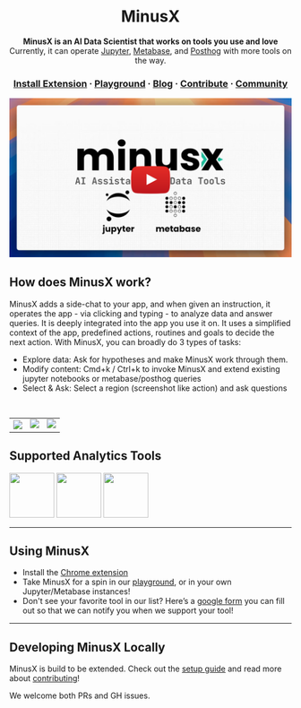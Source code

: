 <div align="center" style="text-align: center;">
<!-- <a href="https://minusx.ai"><img width="600" src="https://raw.githubusercontent.com/minusxai/.github/master/profile/logo_big.png"></a> -->
<h1>MinusX</h1>
<p>
  <b>MinusX is an AI Data Scientist that works on tools you use and love</b>
  <br>
  Currently, it can operate <a href="https://minusx.ai/tools/jupyter">Jupyter</a>, <a href="https://minusx.ai/tools/metabase">Metabase</a>, and <a href="https://minusx.ai/tools/posthog">Posthog</a> with more tools on the way.
</p>
<h3>
  <a href="https://minusx.ai/chrome-extension">Install Extension</a>
  <span> · </span>
  <a href="https://minusx.ai/playground">Playground</a>
  <span> · </span>
  <a href="https://minusx.ai/blog">Blog</a>
  <span> · </span>
  <a href="https://github.com/minusxai/minusx/blob/main/CONTRIBUTING.md">Contribute</a>
  <span> · </span>
  <a href="https://minusx.ai/discord">Community</a>
</h3>

<div align="center">
<a href="https://www.youtube.com/watch?v=lcO9XGofW40"><img width="650" src="https://raw.githubusercontent.com/minusxai/.github/master/assets/thumbnail.png"></a>
</div>
</div>

## How does MinusX work?
MinusX adds a side-chat to your app, and when given an instruction, it operates the app - via clicking and typing - to analyze data and answer queries. It is deeply integrated into the app you use it on. It uses a simplified context of the app, predefined actions, routines and goals to decide the next action. With MinusX, you can broadly do 3 types of tasks:
- Explore data: Ask for hypotheses and make MinusX work through them.
- Modify content: Cmd+k / Ctrl+k to invoke MinusX and extend existing jupyter notebooks or metabase/posthog queries
- Select & Ask: Select a region (screenshot like action) and ask questions


<div>
  <br>
<table>
  <tr>
    <td><a href="https://minusx.ai/#feature-0" style="display:flex"><img src="https://raw.githubusercontent.com/minusxai/.github/master/assets/gifgif_1.gif"></a></td>
    <td><a href="https://minusx.ai/#feature-1"><img src="https://raw.githubusercontent.com/minusxai/.github/master/assets/gifgif_2.gif"></a></td>
    <td><a href="https://minusx.ai/#feature-2"><img src="https://raw.githubusercontent.com/minusxai/.github/master/assets/gifgif_3.gif"></a></td>
  </tr>
</table>
</div>


## Supported Analytics Tools
<a href="https://minusx.ai/tools/jupyter"><img src="https://minusx.ai/_next/static/media/jupyter.0fedaa2d.svg" width="80" height="80" alt=""/></a>
<a href="https://minusx.ai/tools/metabase"><img src="https://minusx.ai/_next/static/media/metabase.e2bebbef.svg" width="80" height="80" alt=""/></a>
<a href="https://minusx.ai/tools/posthog"><img src="https://minusx.ai/_next/static/media/metabase.e2bebbef.svg" width="80" height="80" alt=""/></a>

---

## Using MinusX
- Install the [Chrome extension](https://minusx.ai/chrome-extension)
- Take MinusX for a spin in our [playground](https://minusx.ai/playground), or in your own Jupyter/Metabase instances!
- Don't see your favorite tool in our list? Here’s a [google form](https://minusx.ai/tool-request) you can fill out so that we can notify you when we support your tool!

---

## Developing MinusX Locally

MinusX is build to be extended. Check out the [setup guide](https://github.com/minusxai/minusx/blob/main/setup.md) and read more about [contributing](https://github.com/minusxai/minusx/blob/main/CONTRIBUTING.md)!

We welcome both PRs and GH issues.
